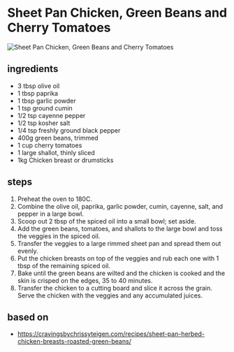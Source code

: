 # Sheet Pan Chicken, Green Beans and Cherry Tomatoes

![Sheet Pan Chicken, Green Beans and Cherry Tomatoes](https://recipes.ratcliffefamily.org/images/sheet-pan-chicken-green-beans-and-cherry-tomatoes.jpg)

## ingredients

- 3 tbsp olive oil
- 1 tbsp paprika
- 1 tbsp garlic powder
- 1 tsp ground cumin
- 1/2 tsp cayenne pepper
- 1/2 tsp kosher salt
- 1/4 tsp freshly ground black pepper
- 400g green beans, trimmed
- 1 cup cherry tomatoes
- 1 large shallot, thinly sliced
- 1kg Chicken breast or drumsticks

## steps

1. Preheat the oven to 180C.
2. Combine the olive oil, paprika, garlic powder, cumin, cayenne, salt, and pepper in a large bowl.
3. Scoop out 2 tbsp of the spiced oil into a small bowl; set aside.
4. Add the green beans, tomatoes, and shallots to the large bowl and toss the veggies in the spiced oil.
5. Transfer the veggies to a large rimmed sheet pan and spread them out evenly.
6. Put the chicken breasts on top of the veggies and rub each one with 1 tbsp of the remaining spiced oil.
7. Bake until the green beans are wilted and the chicken is cooked and the skin is crisped on the edges, 35 to 40 minutes.
8. Transfer the chicken to a cutting board and slice it across the grain. Serve the chicken with the veggies and any accumulated juices.

## based on

- https://cravingsbychrissyteigen.com/recipes/sheet-pan-herbed-chicken-breasts-roasted-green-beans/
